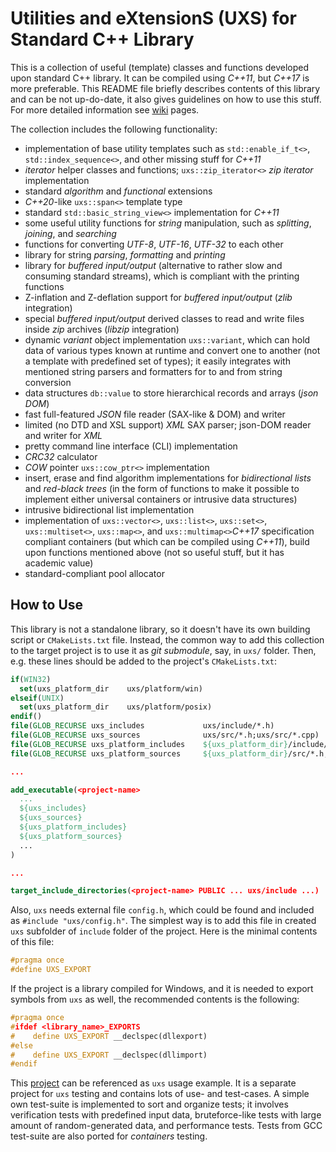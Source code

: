 # Utilities and eXtensionS (UXS) for Standard C++ Library

This is a collection of useful (template) classes and functions developed upon standard C++ library.
It can be compiled using *C++11*, but *C++17* is more preferable.  This README file briefly
describes contents of this library and can be not up-do-date, it also gives guidelines on how to use
this stuff.  For more detailed information see [wiki](https://github.com/gbuzykin/uxs/wiki) pages.

The collection includes the following functionality:

- implementation of base utility templates such as `std::enable_if_t<>`, `std::index_sequence<>`,
  and other missing stuff for *С++11*
- *iterator* helper classes and functions; `uxs::zip_iterator<>` *zip iterator* implementation
- standard *algorithm* and *functional* extensions
- *C++20*-like `uxs::span<>` template type
- standard `std::basic_string_view<>` implementation for *C++11*
- some useful utility functions for *string* manipulation, such as *splitting*, *joining*, and
  *searching*
- functions for converting *UTF-8*, *UTF-16*, *UTF-32* to each other
- library for string *parsing*, *formatting* and *printing*
- library for *buffered input/output* (alternative to rather slow and consuming standard streams),
  which is compliant with the printing functions
- Z-inflation and Z-deflation support for *buffered input/output* (*zlib* integration)
- special *buffered input/output* derived classes to read and write files inside *zip* archives
  (*libzip* integration)
- dynamic *variant* object implementation `uxs::variant`, which can hold data of various types known
  at runtime and convert one to another (not a template with predefined set of types); it easily
  integrates with mentioned string parsers and formatters for to and from string conversion
- data structures `db::value` to store hierarchical records and arrays (*json DOM*)
- fast full-featured *JSON* file reader (SAX-like & DOM) and writer
- limited (no DTD and XSL support) *XML* SAX parser; json-DOM reader and writer for *XML*
- pretty command line interface (CLI) implementation
- *CRC32* calculator
- *COW* pointer `uxs::cow_ptr<>` implementation
- insert, erase and find algorithm implementations for *bidirectional lists* and *red-black trees*
  (in the form of functions to make it possible to implement either universal containers or
  intrusive data structures)
- intrusive bidirectional list implementation
- implementation of `uxs::vector<>`, `uxs::list<>`, `uxs::set<>`, `uxs::multiset<>`, `uxs::map<>`,
  and `uxs::multimap<>`*С++17* specification compliant containers (but which can be compiled using
  *С++11*), build upon functions mentioned above (not so useful stuff, but it has academic value)
- standard-compliant pool allocator

## How to Use

This library is not a standalone library, so it doesn't have its own building script or
`CMakeLists.txt` file.  Instead, the common way to add this collection to the target project is to
use it as *git submodule*, say, in `uxs/` folder.  Then, e.g.  these lines should be added to the
project's `CMakeLists.txt`:

```cmake
if(WIN32)
  set(uxs_platform_dir    uxs/platform/win)
elseif(UNIX)
  set(uxs_platform_dir    uxs/platform/posix)
endif()
file(GLOB_RECURSE uxs_includes             uxs/include/*.h)
file(GLOB_RECURSE uxs_sources              uxs/src/*.h;uxs/src/*.cpp)
file(GLOB_RECURSE uxs_platform_includes    ${uxs_platform_dir}/include/*.h)
file(GLOB_RECURSE uxs_platform_sources     ${uxs_platform_dir}/src/*.h;${uxs_platform_dir}/src/*.cpp)

...

add_executable(<project-name>
  ...
  ${uxs_includes}
  ${uxs_sources}
  ${uxs_platform_includes}
  ${uxs_platform_sources}
  ...
)

...

target_include_directories(<project-name> PUBLIC ... uxs/include ...)


```

Also, `uxs` needs external file `config.h`, which could be found and included as
`#include "uxs/config.h"`.  The simplest way is to add this file in created `uxs` subfolder of
`include` folder of the project.  Here is the minimal contents of this file:

```cpp
#pragma once
#define UXS_EXPORT
```

If the project is a library compiled for Windows, and it is needed to export symbols from `uxs` as
well, the recommended contents is the following:

```cpp
#pragma once
#ifdef <library_name>_EXPORTS
#    define UXS_EXPORT __declspec(dllexport)
#else
#    define UXS_EXPORT __declspec(dllimport)
#endif
```

This [project](https://github.com/gbuzykin/uxs-tests) can be referenced as `uxs` usage example.  It
is a separate project for `uxs` testing and contains lots of use- and test-cases.  A simple own
test-suite is implemented to sort and organize tests; it involves verification tests with predefined
input data, bruteforce-like tests with large amount of random-generated data, and performance tests.
Tests from GCC test-suite are also ported for *containers* testing.
